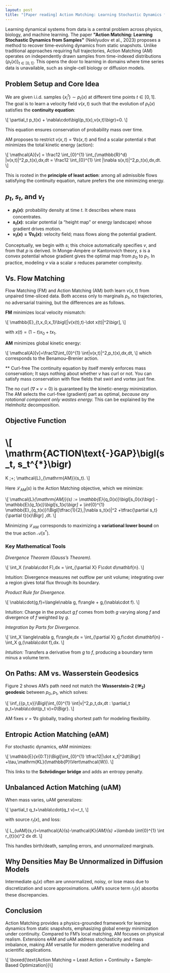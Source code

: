 ```yaml
---
layout: post
title: "[Paper reading] Action Matching: Learning Stochastic Dynamics from Samples"
---
```


Learning dynamical systems from data is a central problem across physics, biology, and machine learning. 
The paper **"Action Matching: Learning Stochastic Dynamics from Samples"** (Neklyudov et al., 2023) proposes a method to recover time-evolving dynamics from static snapshots. Unlike traditional approaches requiring full trajectories, Action Matching (AM) operates on independently drawn samples from time-indexed distributions $\{p_t(x)\}_{t\in[0,1]}$. This opens the door to learning in domains where time series data is unavailable, such as single-cell biology or diffusion models.

## Problem Setup and Core Idea

We are given i.i.d. samples $\{x_i^t\}\sim p_t(x)$ at different time points $t\in[0,1]$. The goal is to learn a velocity field $v(x,t)$ such that the evolution of $p_t(x)$ satisfies the **continuity equation**:

\\[
\partial_t p_t(x) + \nabla\cdot\bigl(p_t(x)\,v(x,t)\bigr)=0.
\\]

This equation ensures conservation of probability mass over time.

AM proposes to restrict $v(x,t)=\nabla s(x,t)$ and find a scalar potential $s$ that minimizes the total kinetic energy (action):

\\[
\mathcal{A}[v] = \frac12 \int_{0}^{1} \int_{\mathbb{R}^d} \|v(x,t)\|^2\,p_t(x)\,dx\,dt
= \frac12 \int_{0}^{1} \int \|\nabla s(x,t)\|^2\,p_t(x)\,dx\,dt.
\\]

This is rooted in the **principle of least action**: among all admissible flows satisfying the continuity equation, nature prefers the one minimizing energy.

## $p_t$, $s_t$, and $v_t$

- **$p_t(x)$**: probability density at time $t$. It describes where mass concentrates.
- **$s_t(x)$**: scalar potential (a “height map” or energy landscape) whose gradient drives motion.
- **$v_t(x)=\nabla s_t(x)$**: velocity field; mass flows along the potential gradient.

Conceptually, we begin with $s$; this choice automatically specifies $v$, and from that $p$ is derived.
In Monge-Ampère or Kantorovich theory,
$s$ is a convex potential whose gradient gives the optimal map from $p_0$ to $p_1$.
In practice, modeling $v$ via a scalar $s$ reduces parameter complexity.

## Vs. Flow Matching

Flow Matching (FM) and Action Matching (AM) both learn $v(x,t)$ from unpaired time-sliced data.
Both access only to marginals $p_t$, no trajectories, no adversarial training,
but the differences are as follows.

**FM** minimizes local velocity mismatch:

\\[
\mathbb{E}_{t,x_0,x_1}\bigl[\|v(x(t),t)-\dot x(t)\|^2\bigr],
\\]

with $x(t)=(1-t)x_0+tx_1$.

**AM** minimizes global kinetic energy:

\\[
\mathcal{A}[v]=\frac12\int_{0}^{1} \int\|v(x,t)\|^2\,p_t(x)\,dx\,dt,
\\]
which corresponds to the Benamou–Brenier action.

** Curl-free
The continuity equation by itself merely enforces mass conservation;
It says nothing about whether $v$ has curl or not. 
You can satisfy mass conservation with flow fields that swirl and vortex just fine.

The no curl ($\nabla\times v=0$) is guaranteed by the kinetic-energy minimization.
The AM  selects the curl-free (gradient) part as optimal, *because any rotational component only wastes energy.*
This can be explained by the Helmholtz decomposition.

## Objective Function

\\[
\mathrm{ACTION\text{-}GAP}\bigl(s_t, s_t^{*}\bigr)
=
K \;+\; \mathcal{L}_{\mathrm{AM}}(s_t).
\\]

Here $\mathcal{L}_{\mathrm{AM}}(s)$ is the Action Matching objective, which we minimize:

\\[
\mathcal{L}_{\mathrm{AM}}(s)
:=
\mathbb{E}_{q_0(x)}\bigl[s_0(x)\bigr] - \mathbb{E}_{q_1(x)}\bigl[s_1(x)\bigr]
+
\int_{0}^{1}
\mathbb{E}_{q_t(x)}\!\Bigl[\tfrac{1}{2}\,\|\nabla s_t(x)\|^2
+\tfrac{\partial s_t}{\partial t}(x)\Bigr]
\,dt.
\\]

Minimizing $\mathcal{L}_{\mathrm{AM}}$ corresponds to maximizing a **variational lower bound** on the true action $\mathcal{A}(s^*)$.
### Key Mathematical Tools

*Divergence Theorem (Gauss’s Theorem).*

\\[
\int_X (\nabla\cdot F)\,dx = \int_{\partial X} F\cdot d\mathbf{n}.
\\]

Intuition: Divergence measures net outflow per unit volume; integrating over a region gives total flux through its boundary.

*Product Rule for Divergence.*

\\[
\nabla\cdot(g\,f)=\langle\nabla g, f\rangle + g\,(\nabla\cdot f).
\\]

Intuition: Change in the product $g\,f$ comes from both $g$ varying along $f$ and divergence of $f$ weighted by $g$.

*Integration by Parts for Divergence.*

\\[
\int_X \langle\nabla g, f\rangle\,dx
= \int_{\partial X} g\,f\cdot d\mathbf{n} - \int_X g\,(\nabla\cdot f)\,dx.
\\]

*Intuition:* Transfers a derivative from $g$ to $f$, producing a boundary term minus a volume term.


## On Paths: AM vs. Wasserstein Geodesics

Figure 2 shows AM’s path need not match the **Wasserstein-2 ($\mathcal{W}_2$) geodesic** between $p_0,p_1$, which solves:

\\[
\inf_{\{p_t,v\}}\Bigl\{\int_{0}^{1} \int\|v\|^2\,p_t\,dx\,dt : \partial_t p_t+\nabla\cdot(p_t v)=0\Bigr\}.
\\]

AM fixes $v=\nabla s$ globally, trading shortest path for modeling flexibility.

## Entropic Action Matching (eAM)

For stochastic dynamics, eAM minimizes:

\\[
\mathbb{E}_{x_{0:T}}\Bigl[\int_{0}^{1} \tfrac12\|\dot x_t\|^2dt\Bigr]
+\tau\,\mathrm{KL}(\mathbb{P}\Vert\mathcal{W}).
\\]

This links to the **Schrödinger bridge** and adds an entropy penalty.

## Unbalanced Action Matching (uAM)

When mass varies, uAM generalizes:

\\[
\partial_t q_t+\nabla\cdot(q_t v)=r_t,
\\]

with source $r_t(x)$, and loss:

\\[
L_{uAM}(s,r)=\mathcal{A}(s)-\mathcal{K}_{AM}(s) +\lambda \int_{0}^{1} \int r_{t}(x)^2 dx dt.
\\]

This handles birth/death, sampling errors, and unnormalized marginals.

## Why Densities May Be Unnormalized in Diffusion Models

Intermediate $q_t(x)$ often are unnormalized, noisy, or lose mass due to discretization and score approximations. uAM’s source term $r_t(x)$ absorbs these discrepancies.

## Conclusion

Action Matching provides a physics-grounded framework for learning dynamics from static snapshots, emphasizing global energy minimization under continuity. Compared to FM’s local matching, AM focuses on physical realism. Extensions eAM and uAM address stochasticity and mass imbalance, making AM versatile for modern generative modeling and scientific applications.

\\[
\boxed{\text{Action Matching = Least Action + Continuity + Sample-Based Optimization}}\\]
